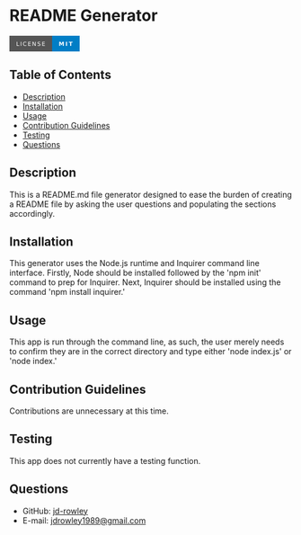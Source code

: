 # README Generator
  
  [<svg xmlns="http://www.w3.org/2000/svg" xmlns:xlink="http://www.w3.org/1999/xlink" width="124.5" height="28" role="img" aria-label="LICENSE: MIT"><title>LICENSE: MIT</title><g shape-rendering="crispEdges"><rect width="75.75" height="28" fill="#555"/><rect x="75.75" width="48.75" height="28" fill="#007ec6"/></g><g fill="#fff" text-anchor="middle" font-family="Verdana,Geneva,DejaVu Sans,sans-serif" text-rendering="geometricPrecision" font-size="100"><text transform="scale(.1)" x="378.75" y="175" textLength="517.5" fill="#fff">LICENSE</text><text transform="scale(.1)" x="1001.25" y="175" textLength="247.5" fill="#fff" font-weight="bold">MIT</text></g></svg>](https://choosealicense.com/)
  
  ## Table of Contents
  * [Description](#description)
  * [Installation](#installation)
  * [Usage](#usage)
  * [Contribution Guidelines](#contribution-guidelines)
  * [Testing](#testing)
  * [Questions](#questions) 
    
  ## Description
  This is a README.md file generator designed to ease the burden of creating a README file by asking the user questions and populating the sections accordingly.
  ## Installation
  This generator uses the Node.js runtime and Inquirer command line interface. Firstly, Node should be installed followed by the 'npm init' command to prep for Inquirer. Next, Inquirer should be installed using the command 'npm install inquirer.'
  ## Usage
  This app is run through the command line, as such, the user merely needs to confirm they are in the correct directory and type either 'node index.js' or 'node index.'
  ## Contribution Guidelines
  Contributions are unnecessary at this time.
  ## Testing
  This app does not currently have a testing function.
  ## Questions
  * GitHub: [jd-rowley](http://github.com/jd-rowley)
  * E-mail: jdrowley1989@gmail.com
  
